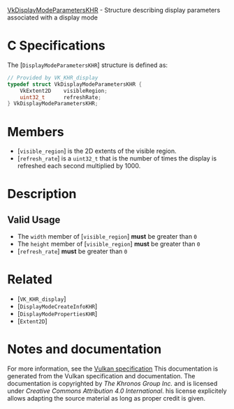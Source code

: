 [VkDisplayModeParametersKHR](https://www.khronos.org/registry/vulkan/specs/1.3-extensions/man/html/VkDisplayModeParametersKHR.html) - Structure describing display parameters associated with a display mode

# C Specifications
The [`DisplayModeParametersKHR`] structure is defined as:
```c
// Provided by VK_KHR_display
typedef struct VkDisplayModeParametersKHR {
    VkExtent2D    visibleRegion;
    uint32_t      refreshRate;
} VkDisplayModeParametersKHR;
```

# Members
- [`visible_region`] is the 2D extents of the visible region.
- [`refresh_rate`] is a `uint32_t` that is the number of times the display is refreshed each second multiplied by 1000.

# Description
## Valid Usage
-    The `width` member of [`visible_region`] **must**  be greater than `0`
-    The `height` member of [`visible_region`] **must**  be greater than `0`
-  [`refresh_rate`] **must**  be greater than `0`

# Related
- [`VK_KHR_display`]
- [`DisplayModeCreateInfoKHR`]
- [`DisplayModePropertiesKHR`]
- [`Extent2D`]

# Notes and documentation
For more information, see the [Vulkan specification](https://www.khronos.org/registry/vulkan/specs/1.3-extensions/html/vkspec.html)
This documentation is generated from the Vulkan specification and documentation.
The documentation is copyrighted by *The Khronos Group Inc.* and is licensed under *Creative Commons Attribution 4.0 International*.
his license explicitely allows adapting the source material as long as proper credit is given.
        